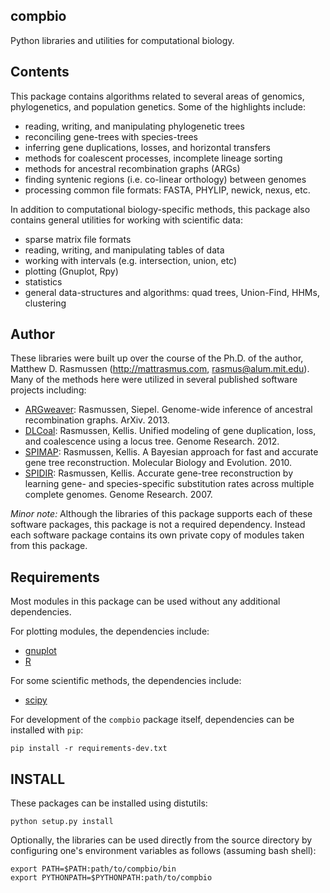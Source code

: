 compbio
-------

Python libraries and utilities for computational biology.

## Contents

This package contains algorithms related to several areas of genomics,
phylogenetics, and population genetics. Some of the highlights
include:

- reading, writing, and manipulating phylogenetic trees
- reconciling gene-trees with species-trees
- inferring gene duplications, losses, and horizontal transfers
- methods for coalescent processes, incomplete lineage sorting
- methods for ancestral recombination graphs (ARGs)
- finding syntenic regions (i.e. co-linear orthology) between genomes
- processing common file formats: FASTA, PHYLIP, newick, nexus, etc.

In addition to computational biology-specific methods, this package also
contains general utilities for working with scientific data:

- sparse matrix file formats
- reading, writing, and manipulating tables of data
- working with intervals (e.g. intersection, union, etc)
- plotting (Gnuplot, Rpy)
- statistics
- general data-structures and algorithms:
  quad trees, Union-Find, HHMs, clustering

## Author

These libraries were built up over the course of the Ph.D. of the
author, Matthew D. Rasmussen (http://mattrasmus.com,
<rasmus@alum.mit.edu>). Many of the methods here were utilized in
several published software projects including:

- [ARGweaver](http://mdrasmus.github.io/argweaver/):
  Rasmussen, Siepel. Genome-wide inference of ancestral
  recombination graphs. ArXiv. 2013.
- [DLCoal](http://compbio.mit.edu/dlcoal/):
  Rasmussen, Kellis. Unified modeling of gene duplication,
  loss, and coalescence using a locus tree.  Genome Research. 2012.
- [SPIMAP](http://compbio.mit.edu/spimap/):
  Rasmussen, Kellis. A Bayesian approach for fast and accurate
  gene tree reconstruction. Molecular Biology and Evolution. 2010.
- [SPIDIR](http://compbio.mit.edu/spidir/):
  Rasmussen, Kellis. Accurate gene-tree reconstruction by
  learning gene- and species-specific substitution rates across multiple
  complete genomes. Genome Research. 2007.

*Minor note:* Although the libraries of this package supports each of
these software packages, this package is not a required
dependency. Instead each software package contains its own private
copy of modules taken from this package.

## Requirements

Most modules in this package can be used without any additional dependencies.

For plotting modules, the dependencies include:

- [gnuplot](http://www.gnuplot.info/)
- [R](http://www.r-project.org/)

For some scientific methods, the dependencies include:

- [scipy](http://www.scipy.org/)

For development of the `compbio` package itself, dependencies can be installed
with `pip`:

```
pip install -r requirements-dev.txt
```

## INSTALL

These packages can be installed using distutils:

```
python setup.py install
```

Optionally, the libraries can be used directly from the source directory by
configuring one's environment variables as follows (assuming bash shell):

```
export PATH=$PATH:path/to/compbio/bin
export PYTHONPATH=$PYTHONPATH:path/to/compbio
```
